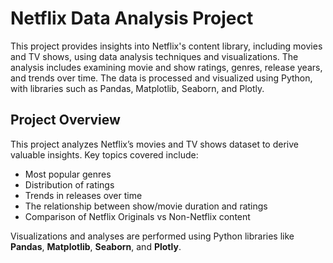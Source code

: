
# Netflix Data Analysis Project

This project provides insights into Netflix's content library, including movies and TV shows, using data analysis techniques and visualizations. The analysis includes examining movie and show ratings, genres, release years, and trends over time. The data is processed and visualized using Python, with libraries such as Pandas, Matplotlib, Seaborn, and Plotly.


## Project Overview

This project analyzes Netflix’s movies and TV shows dataset to derive valuable insights. Key topics covered include:
- Most popular genres
- Distribution of ratings
- Trends in releases over time
- The relationship between show/movie duration and ratings
- Comparison of Netflix Originals vs Non-Netflix content

Visualizations and analyses are performed using Python libraries like **Pandas**, **Matplotlib**, **Seaborn**, and **Plotly**.

